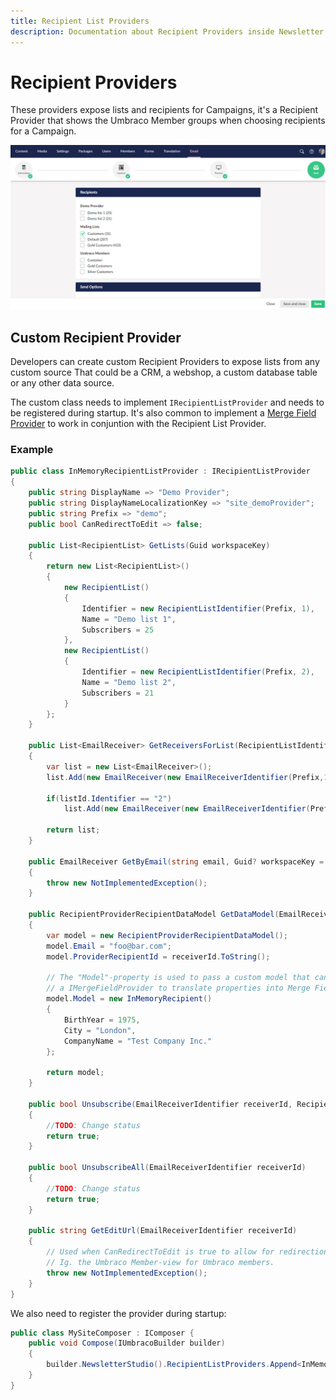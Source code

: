 ```yaml
---
title: Recipient List Providers
description: Documentation about Recipient Providers inside Newsletter Studio
---
```

# Recipient Providers
These providers expose lists and recipients for Campaigns, it's a Recipient Provider that shows the Umbraco Member groups when choosing recipients for a Campaign. 

![Choose recipients when sending campaigns](/media/campaigns-choose-recipients.png)

## Custom Recipient Provider
Developers can create custom Recipient Providers to expose lists from any custom source That could be a CRM, a webshop, a custom database table or any other data source.

The custom class needs to implement `IRecipientListProvider` and needs to be registered during startup. It's also common to implement a [Merge Field Provider](../develop/merge-field-providers.md) to work in conjuntion with the Recipient List Provider.

### Example

```csharp
public class InMemoryRecipientListProvider : IRecipientListProvider
{
    public string DisplayName => "Demo Provider";
    public string DisplayNameLocalizationKey => "site_demoProvider";
    public string Prefix => "demo";
    public bool CanRedirectToEdit => false;

    public List<RecipientList> GetLists(Guid workspaceKey)
    {
        return new List<RecipientList>()
        {
            new RecipientList()
            {
                Identifier = new RecipientListIdentifier(Prefix, 1),
                Name = "Demo list 1",
                Subscribers = 25
            },
            new RecipientList()
            {
                Identifier = new RecipientListIdentifier(Prefix, 2),
                Name = "Demo list 2",
                Subscribers = 21
            }
        };
    }

    public List<EmailReceiver> GetReceiversForList(RecipientListIdentifier listId, GetReceiversForListParams parameters)
    {
        var list = new List<EmailReceiver>();
        list.Add(new EmailReceiver(new EmailReceiverIdentifier(Prefix,1),"foo@bar.com","Foo Bar"));

        if(listId.Identifier == "2")
            list.Add(new EmailReceiver(new EmailReceiverIdentifier(Prefix,2),"foo2@bar.com","Foo Bar"));

        return list;
    }

    public EmailReceiver GetByEmail(string email, Guid? workspaceKey = null)
    {
        throw new NotImplementedException();
    }

    public RecipientProviderRecipientDataModel GetDataModel(EmailReceiverIdentifier receiverId)
    {
        var model = new RecipientProviderRecipientDataModel();
        model.Email = "foo@bar.com";
        model.ProviderRecipientId = receiverId.ToString();

        // The "Model"-property is used to pass a custom model that can be used inside 
        // a IMergeFieldProvider to translate properties into Merge Fields.
        model.Model = new InMemoryRecipient()
        {
            BirthYear = 1975,
            City = "London",
            CompanyName = "Test Company Inc."
        };

        return model;
    }

    public bool Unsubscribe(EmailReceiverIdentifier receiverId, RecipientListIdentifier listId)
    {
        //TODO: Change status
        return true;
    }

    public bool UnsubscribeAll(EmailReceiverIdentifier receiverId)
    {
        //TODO: Change status
        return true;
    }

    public string GetEditUrl(EmailReceiverIdentifier receiverId)
    {
        // Used when CanRedirectToEdit is true to allow for redirection to a edit-view. 
        // Ig. the Umbraco Member-view for Umbraco members.
        throw new NotImplementedException();
    }
}
```

We also need to register the provider during startup:

```csharp
public class MySiteComposer : IComposer {
    public void Compose(IUmbracoBuilder builder)
    {
        builder.NewsletterStudio().RecipientListProviders.Append<InMemoryRecipientListProvider>();
    }
}

```

